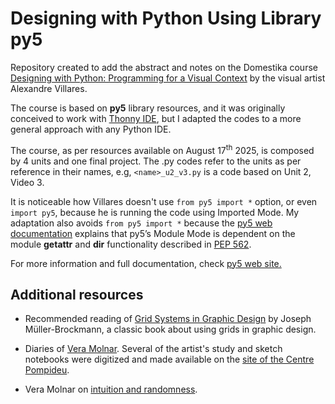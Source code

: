 # Designing with Python Using Library py5

Repository created to add the abstract and notes on the Domestika course [Designing with Python: Programming for a Visual Context](https://www.domestika.org/en/courses/4307-designing-with-python-programming-for-a-visual-context) by the visual artist Alexandre Villares.

The course is based on __py5__ library resources, and it was originally conceived to work with [Thonny IDE](https://thonny.org/), but I adapted the codes to a more general approach with any Python IDE.

The course, as per resources available on August 17<sup>th</sup> 2025, is composed by 4 units and one final project. The .py codes refer to the units as per reference in their names, e.g, `<name>_u2_v3.py` is a code based on Unit 2, Video 3.

It is noticeable how Villares doesn't use `from py5 import *` option, or even `import py5`, because he is running the code using Imported Mode. My adaptation also avoids `from py5 import *` because the [py5 web documentation](https://py5coding.org/content/py5_modes.html) explains that py5’s Module Mode is dependent on the module __getattr__ and __dir__ functionality described in [PEP 562](https://peps.python.org/pep-0562/).

For more information and full documentation, check [py5 web site.](https://py5coding.org/)

## Additional resources

- Recommended reading of [Grid Systems in Graphic Design](https://books.google.de/books/about/Grid_Systems_in_Graphic_Design.html?id=MLYiAQAAIAAJ&source=kp_book_description&redir_esc=y) by Joseph Müller-Brockmann, a classic book about using grids in graphic design.

- Diaries of [Vera Molnar](https://en.wikipedia.org/wiki/Vera_Moln%C3%A1r). Several of the artist's study and sketch notebooks were digitized and made available on the [site of the Centre Pompideu](https://www.centrepompidou.fr//fr/recherche/oeuvres?terms=Vera%20Moln%C3%A1r&withImage=oui&sort=dateCreationDesc&display=Grid).

- Vera Molnar on [intuition and randomness](https://vimeo.com/372579247).
